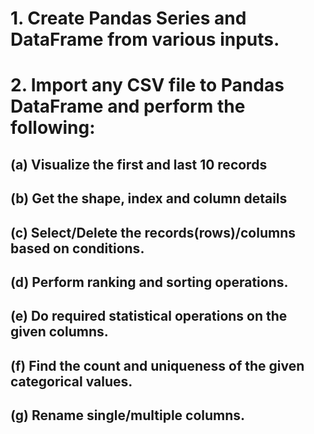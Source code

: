# 1. Create Pandas Series and DataFrame from various inputs. 
# 2. Import any CSV file to Pandas DataFrame and perform the following: 
## (a) Visualize the first and last 10 records 
## (b) Get the shape, index and column details 
## (c) Select/Delete the records(rows)/columns based on conditions. 
## (d) Perform ranking and sorting operations. 
## (e) Do required statistical operations on the given columns. 
## (f) Find the count and uniqueness of the given categorical values. 
## (g) Rename single/multiple columns. 
